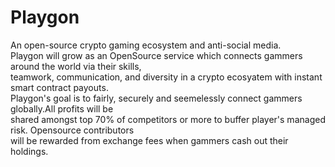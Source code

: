 # Playgon
An open-source crypto gaming ecosystem and anti-social media.\
Playgon will grow as an OpenSource service which connects gammers around the world via their skills,\
teamwork, communication, and diversity in a crypto ecosyatem with instant smart contract payouts.\
Playgon's goal is to fairly, securely and seemelessly connect gammers globally.All profits will be\
shared amongst top 70% of competitors or more to buffer player's managed risk. Opensource contributors\
will be rewarded from exchange fees when gammers cash out their holdings.



